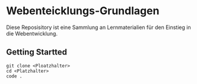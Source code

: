 # Webenteicklungs-Grundlagen

Diese Reposisitory ist eine Sammlung an Lernmaterialien für den Einstieg in die Webentwicklung.

## Getting Startted

```shell
git clone <Ploatzhalter>
cd <Platzhalter>
code .
```

